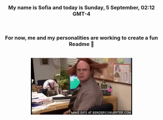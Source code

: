 


<div align="center">
<h3 >My name is Sofia and today is Sunday, 5 September, 02:12 GMT-4</h3><br>
<h3 >For now, me and my personalities are working to create a fun Readme 👋
</h3><br>
<img src='img/dwight.gif' alt='working...'/>
</div>
